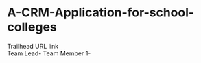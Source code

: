 # A-CRM-Application-for-school-colleges                                                                                                                                                                                                                                                                                                  
Trailhead URL link                                                                                                                                                                                                                                                                         
Team Lead-
Team Member 1-
